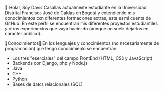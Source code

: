 👋 Hola!, 
Soy David Casallas actualmente estudiante en la Universidad Distrital Francisco José de Caldas en Bogotá y extendiendo mis conocimientos con diferentes formaciones extras, esta es mi cuenta de GitHub.
En este perfil se encuentran mis diferentes proyectos estudiantiles y otros experimentos que vaya haciendo (aunque no suelo dejarlos en caracter público).

🤖Conocimientos🤖
En los lenguajes y conocimientos (no necesariamente de programación) que tengo conocimiento se encuentran:
 - Los tres "esenciales" del campo FrontEnd (HTML, CSS y JavaScript)
 - Backends con Django, php y Node.js
 - Java
 - C++
 - Python
 - Bases de datos relacionales (SQL)

